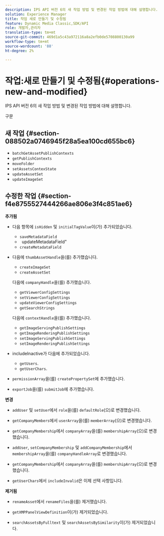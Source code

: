 ```yaml
---
description: IPS API 버전 6의 새 작업 방법 및 변경된 작업 방법에 대해 설명합니다.
solution: Experience Manager
title: 작업 새로 만들기 및 수정됨
feature: Dynamic Media Classic,SDK/API
role: 개발자,관리자
translation-type: tm+mt
source-git-commit: 469d1a5c43a972116a8a2efb0de5708800130a99
workflow-type: tm+mt
source-wordcount: '88'
ht-degree: 2%

---
```



# 작업:새로 만들기 및 수정됨{#operations-new-and-modified}

IPS API 버전 6의 새 작업 방법 및 변경된 작업 방법에 대해 설명합니다.

구문

## 새 작업 {#section-088502a0746945f28a5ea100cd655bc6}

* `batchGetAssetPublishContexts`
* `getPublishContexts`
* `moveFolder`
* `setAssetsContexState`
* `updateAssetSet`
* `updateImageSet`

## 수정한 작업 {#section-f4e8755527444266ae806e3f4c851ae6}

**추가됨**

* 다음 항목에 `isHidden` 및 `initialTagValue`이(가) 추가되었습니다.

   * `saveMetadataField`
   * ` `updateMetadataField&quot;
   * `createMetadataField`

* 다음에 `thumbAssetHandle`을(를) 추가했습니다.

   * `createImageSet`
   * `createAssetSet`

   다음에 `companyHandle`을(를) 추가했습니다.

   * `getViewerConfigSettings`
   * `setViewerConfigSettings`
   * `updateViewerConfigSettings`
   * `getSearchStrings`

   다음에 `contextHandle`을(를) 추가했습니다.

   * `getImageServingPublishSettings`
   * `getImageRenderingPublishSettings`
   * `setImageServingPublishSettings`
   * `setImageRenderingPublishSettings`



* includeInactive가 다음에 추가되었습니다.

   * `getUsers`.
   * `getUserChars`.

* `permissionArray`을(를) `createPropertySet`에 추가했습니다.

* `exportJob`을(를) `submitJob`에 추가했습니다.

**변경**

* `addUser` 및 `setUser`에서 `role`을(를) `defaultRole`(으)로 변경했습니다.

* `getCompanyMembers`에서 `userArray`을(를) `memberArray`(으)로 변경했습니다.

* `getCompanyMembership`에서 `companyArray`을(를) `membershipArray`(으)로 변경했습니다.

* `addUser`, `setCompanyMembership` 및 `addCompanyMembership`에서 `membershipArray`을(를) `companyHandleArray`로 변경했습니다.

* `getCompanyMembership`에서 `companyArray`을(를) `membershipArray`(으)로 변경했습니다.

* `getUserChars`에서 `includeInvalid`은 이제 선택 사항입니다.

**제거됨**

* `renameAsset`에서 `renameFiles`을(를) 제거했습니다.

* `getXMPPanelViewDefinition`이(가) 제거되었습니다.
* `searchAssetsByFulltext` 및 `searchAssetsBySimilarity`이(가) 제거되었습니다.

